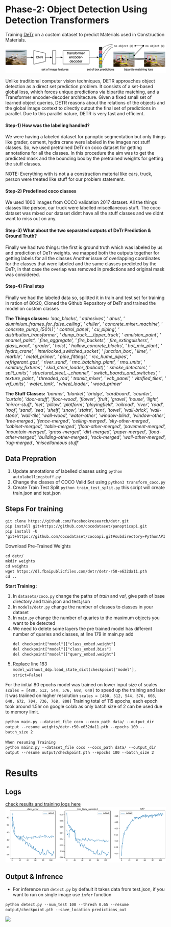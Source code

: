 # Phase-2: Object Detection Using Detection Transformers 

Training [DeTr](https://github.com/facebookresearch/detr) on a custom dataset to predict Materials used in Construction Materials.
![](images/DETR.png)

Unlike traditional computer vision techniques, DETR approaches object detection as a direct set prediction problem. It consists of a set-based global loss, which forces unique predictions via bipartite matching, and a Transformer encoder-decoder architecture. Given a fixed small set of learned object queries, DETR reasons about the relations of the objects and the global image context to directly output the final set of predictions in parallel. Due to this parallel nature, DETR is very fast and efficient.



#### Step-1) How was the labeling handled?
We were having a labeled dataset for panoptic segmentation but only things like grader, cement, hydra crane were labeled in the images not stuff classes. So, we used pretrained DeTr on coco dataset for getting annotations for all the classes. 
In this procedure the aim was to get the predicted mask and the bounding box by the pretrained weights for getting the stuff classes. 

NOTE: Everything with is not a a construction material like cars, truck, person were treated like stuff for our problem statement.


#### Step-2) Predefined coco classes

We used 1000 images from COCO validation 2017 dataset. All the things classes like person, car truck were labelled miscellaneous stuff. The coco dataset was mixed our dataset didnt have all the stuff classes and we didnt want to miss out on any.

#### Step-3) What about the two separated outputs of DeTr Prediction & Ground Truth?
Finally we had two things: the first is ground truth which was labeled by us and prediction of DeTr weights. we mapped both the outputs together for getting labels for all the classes 
Another issue of overlapping coordinates for the classes that were labeled and the same classes predicted by the DeTr, in that case the overlap was removed in predictions and original mask was considered.

#### Step-4) Final step
Finally we had the labeled data so, splitted it in train and test set for training in ration of 80:20, Cloned the Github Repository of DeTr and trained the model on custom classes

**The Things classes:** *'aac_blocks', ' adhesives', ' ahus', ' aluminium_frames_for_false_ceiling', ' chiller', ' concrete_mixer_machine', ' concrete_pump_(50%)', ' control_panel', ' cu_piping', ' distribution_transformer', ' dump_truck___tipper_truck', ' emulsion_paint', ' enamel_paint', ' fine_aggregate', ' fire_buckets', ' fire_extinguishers', ' glass_wool', ' grader', ' hoist', ' hollow_concrete_blocks', ' hot_mix_plant', ' hydra_crane', ' interlocked_switched_socket', ' junction_box', ' lime', ' marble', ' metal_primer', ' pipe_fittings', ' rcc_hume_pipes', ' refrigerant_gas', ' river_sand', ' rmc_batching_plant', ' rmu_units', ' sanitary_fixtures', ' skid_steer_loader_(bobcat)', ' smoke_detectors', ' split_units', ' structural_steel_-_channel', ' switch_boards_and_switches', ' texture_paint', ' threaded_rod', ' transit_mixer', ' vcb_panel', ' vitrified_tiles', ' vrf_units', ' water_tank', ' wheel_loader', ' wood_primer'*

**The Stuff Classes:** *'banner', 'blanket', 'bridge', 'cardboard', 'counter', 'curtain', 'door-stuff', 'floor-wood', 'flower', 'fruit', 'gravel', 'house', 'light', 'mirror-stuff', 'net', 'pillow', 'platform', 'playingfield', 'railroad', 'river', 'road', 'roof', 'sand', 'sea', 'shelf', 'snow', 'stairs', 'tent', 'towel', 'wall-brick', 'wall-stone', 'wall-tile', 'wall-wood', 'water-other', 'window-blind', 'window-other', 'tree-merged', 'fence-merged', 'ceiling-merged', 'sky-other-merged', 'cabinet-merged', 'table-merged', 'floor-other-merged', 'pavement-merged', 'mountain-merged', 'grass-merged', 'dirt-merged', 'paper-merged', 'food-other-merged', 'building-other-merged', 'rock-merged', 'wall-other-merged', 'rug-merged', 'miscellaneous stuff'*

Data Prepration
---------------------------

1. Update annotations of labelled classes using `python autolabellingstuff.py`
2. Change the classes of COCO Valid Set using `python3 transform_coco.py`
3. Create Train Test Split `python train_test_split.py` this script will create train.json and test.json

Steps For training
--------------

```
git clone https://github.com/facebookresearch/detr.git
pip install git+https://github.com/cocodataset/panopticapi.git
pip install -U 'git+https://github.com/cocodataset/cocoapi.git#subdirectory=PythonAPI'
```

Download Pre-Trained Weights
```
cd detr/
mkdir weights
cd weights
wget https://dl.fbaipublicfiles.com/detr/detr-r50-e632da11.pth
cd ..
```
**Start Training :**

1. In `datasets/coco.py` change the paths of *train* and *val*, give path of base directory and train.json and test.json
2. In `models/detr.py` change the number of classes to classes in your dataset
3. In `main.py` change the number of quaries to the maximum objects you want to be detected
4. We need to delete some layers the pre trained model has different number of quaries and classes, at line 179 in main.py add 
    ```
    del checkpoint["model"]["class_embed.weight"]
    del checkpoint["model"]["class_embed.bias"]
    del checkpoint["model"]["query_embed.weight"]
    ```     
5. Replace line 183 `model_without_ddp.load_state_dict(checkpoint['model'], strict=False)`

For the initial 80 epochs model was trained on lower input size of scales `scales = [480, 512, 544, 576, 608, 640]` to speed up the training and later it was traiined on higher resolution `scales = [480, 512, 544, 576, 608, 640, 672, 704, 736, 768, 800]` Training total of 115 epochs, each epoch took around 1.5hr on google colab as only batch size of 2 can be used due to memory limit.
```
python main.py --dataset_file coco --coco_path data/ --output_dir output --resume weights/detr-r50-e632da11.pth --epochs 100 --batch_size 2

When resuming Training 
python main2.py --dataset_file coco --coco_path data/ --output_dir output --resume output/checkpoint.pth --epochs 100 --batch_size 2
```

# Results
Logs
------------
[check results and training logs here](detr/output/log.txt)
![](images/logs.png)


Output & Infrence
--------

- For inference run `detect.py` by default it takes data from test.json, if you want to run on single image use `infer` function
```
python detect.py --num_test 100 --thresh 0.65 --resume output/checkpoint.pth --save_location predictions_out
```
![](images/result/)



